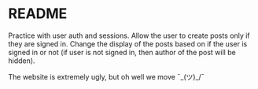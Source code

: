 # README

Practice with user auth and sessions. Allow the user to create posts only if they are signed in. Change the display of the posts based on if the user is signed in or not (if user is not signed in, then author of the post will be hidden).

The website is extremely ugly, but oh well we move
¯\_(ツ)_/¯